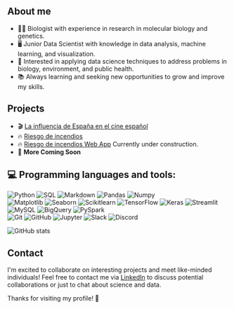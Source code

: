 ## About me

- 👨‍🔬 Biologist with experience in research in molecular biology and genetics.
- 🖥️ Junior Data Scientist with knowledge in data analysis, machine learning, and visualization.
- 🌱 Interested in applying data science techniques to address problems in biology, environment, and public health.
- 📚 Always learning and seeking new opportunities to grow and improve my skills.

## Projects

- 🎬 [La influencia de España en el cine español](https://github.com/OscarDomPer/Cine_Esp/blob/main/README.md)
- 🔥 [Riesgo de incendios](https://github.com/OscarDomPer/Incendios/blob/main/README.md) 
- 🔥 [Riesgo de incendios Web App](https://riesgoincendios.streamlit.app/) Currently under construction.
- 🍇 **More Coming Soon**

## :computer: Programming languages and tools:



![Python](https://img.shields.io/badge/-Python-3776AB?style=flat&logo=python&logoColor=white)
![SQL](https://img.shields.io/badge/-SQL-4479A1?style=flat&logo=postgresql&logoColor=white)
![Markdown](https://img.shields.io/badge/-Markdown-000000?style=flat&logo=markdown&logoColor=white)
![Pandas](https://img.shields.io/badge/-Pandas-150458?style=flat&logo=pandas&logoColor=white)
![Numpy](https://img.shields.io/badge/-Numpy-013243?style=flat&logo=numpy&logoColor=white)
<br />
![Matplotlib](https://img.shields.io/badge/-Matplotlib-3776AB?style=flat&logo=matplotlib&logoColor=white)
![Seaborn](https://img.shields.io/badge/-Seaborn-3776AB?style=flat&logo=seaborn&logoColor=white)
![Scikitlearn](https://img.shields.io/badge/-Scikitlearn-F7931E?style=flat&logo=scikit-learn&logoColor=white)
![TensorFlow](https://img.shields.io/badge/-TensorFlow-FF6F00?style=flat&logo=tensorflow&logoColor=white)
![Keras](https://img.shields.io/badge/-Keras-D00000?style=flat&logo=keras&logoColor=white)
![Streamlit](https://img.shields.io/badge/-Streamlit-FF4B4B?style=flat&logo=streamlit&logoColor=white)
<br />
![MySQL](https://img.shields.io/badge/-MySQL-4479A1?style=flat&logo=mysql&logoColor=white)
![BigQuery](https://img.shields.io/badge/-BigQuery-00838F?style=flat&logo=googlecloud&logoColor=white)
![PySpark](https://img.shields.io/badge/-PySpark-E25A1C?style=flat&logo=apache-spark&logoColor=white)
<br />
![Git](https://img.shields.io/badge/-Git-F05032?style=flat&logo=git&logoColor=white)
![GitHub](https://img.shields.io/badge/-GitHub-181717?style=flat&logo=github&logoColor=white)
![Jupyter](https://img.shields.io/badge/-Jupyter-F37626?style=flat&logo=jupyter&logoColor=white)
![Slack](https://img.shields.io/badge/-Slack-4A154B?style=flat&logo=slack&logoColor=white)
![Discord](https://img.shields.io/badge/-Discord-5865F2?style=flat&logo=discord&logoColor=white)

![GitHub stats](https://github-readme-stats.vercel.app/api?username=OscarDomPer&show_icons=true&hide_border=true)

## Contact

I'm excited to collaborate on interesting projects and meet like-minded individuals! Feel free to contact me via [LinkedIn](https://www.linkedin.com/in/oscardominguezpereira/) to discuss potential collaborations or just to chat about science and data.

Thanks for visiting my profile! 🚀

